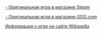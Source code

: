 [- Оригинальная игра в магазине Steam](https://store.steampowered.com/app/937940/Sea_Dogs_City_of_Abandoned_Ships/ )

[- Оригинальная игра в магазине GOG.com](https://www.gog.com/game/sea_dogs_city_of_abandoned_ships)

[Информация о игре на сайте Wikipedia](https://en.wikipedia.org/wiki/Age_of_Pirates_2:_City_of_Abandoned_Ships)

